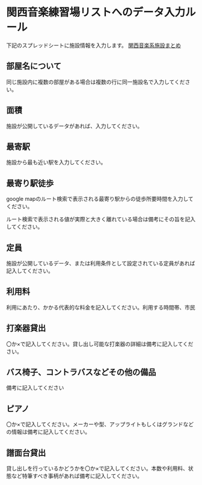 # 関西音楽練習場リストへのデータ入力ルール

下記のスプレッドシートに施設情報を入力します。
[関西音楽系施設まとめ](https://docs.google.com/spreadsheets/d/141TJiRk_RhZC66hbCJr3zhhhx11avtYy7bLRcV36RnA/edit?usp=sharing)

## 部屋名について

同じ施設内に複数の部屋がある場合は複数の行に同一施設名で入力してください。

## 面積

施設が公開しているデータがあれば、入力してください。

## 最寄駅

施設から最も近い駅を入力してください。

## 最寄り駅徒歩

google mapのルート検索で表示される最寄り駅からの徒歩所要時間を入力してください。

ルート検索で表示される値が実際と大きく離れている場合は備考にその旨を記入してください。

## 定員

施設が公開しているデータ、または利用条件として設定されている定員があれば記入してください。

## 利用料

利用にあたり、かかる代表的な料金を記入してください。利用する時間帯、市民

## 打楽器貸出

〇か×で記入してください。貸し出し可能な打楽器の詳細は備考に記入してください。

## バス椅子、コントラバスなどその他の備品

備考に記入してください

## ピアノ

〇か×で記入してください。メーカーや型、アップライトもしくはグランドなどの情報は備考に記入してください。

## 譜面台貸出

貸し出しを行っているかどうかを〇か×で記入してください。本数や利用料、状態など特筆すべき事柄があれば備考に記入してください。

